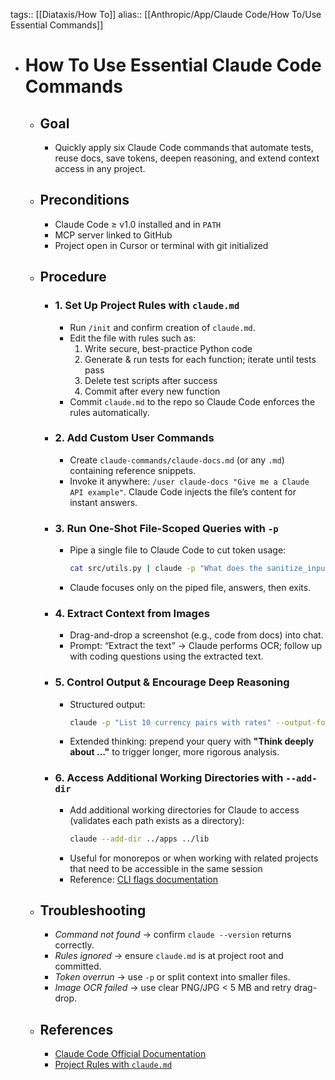tags:: [[Diataxis/How To]]
alias:: [[Anthropic/App/Claude Code/How To/Use Essential Commands]]

- # How To Use Essential Claude Code Commands
	- ## Goal
		- Quickly apply six Claude Code commands that automate tests, reuse docs, save tokens, deepen reasoning, and extend context access in any project.
	- ## Preconditions
		- Claude Code ≥ v1.0 installed and in `PATH`
		- MCP server linked to GitHub
		- Project open in Cursor or terminal with git initialized
	- ## Procedure
		- ### 1. Set Up Project Rules with `claude.md`
			- Run `/init` and confirm creation of `claude.md`.
			- Edit the file with rules such as:  
			  1. Write secure, best-practice Python code  
			  2. Generate & run tests for each function; iterate until tests pass  
			  3. Delete test scripts after success  
			  4. Commit after every new function
			- Commit `claude.md` to the repo so Claude Code enforces the rules automatically.
		- ### 2. Add Custom User Commands
			- Create `claude-commands/claude-docs.md` (or any `.md`) containing reference snippets.
			- Invoke it anywhere: `/user claude-docs "Give me a Claude API example"`. Claude Code injects the file’s content for instant answers.
		- ### 3. Run One-Shot File-Scoped Queries with `-p`
			- Pipe a single file to Claude Code to cut token usage:
			  ~~~bash
			  cat src/utils.py | claude -p "What does the sanitize_input function do?"
			  ~~~
			- Claude focuses only on the piped file, answers, then exits.
		- ### 4. Extract Context from Images
			- Drag-and-drop a screenshot (e.g., code from docs) into chat.
			- Prompt: “Extract the text” → Claude performs OCR; follow up with coding questions using the extracted text.
		- ### 5. Control Output & Encourage Deep Reasoning
			- Structured output:  
			  ~~~bash
			  claude -p "List 10 currency pairs with rates" --output-format json
			  ~~~
			- Extended thinking: prepend your query with **"Think deeply about …"** to trigger longer, more rigorous analysis.
		- ### 6. Access Additional Working Directories with `--add-dir`
			- Add additional working directories for Claude to access (validates each path exists as a directory):
			  ~~~bash
			  claude --add-dir ../apps ../lib
			  ~~~
			- Useful for monorepos or when working with related projects that need to be accessible in the same session
			- Reference: [CLI flags documentation](https://docs.claude.com/en/docs/claude-code/cli-reference#cli-flags)
	- ## Troubleshooting
		- *Command not found* → confirm `claude --version` returns correctly.
		- *Rules ignored* → ensure `claude.md` is at project root and committed.
		- *Token overrun* → use `-p` or split context into smaller files.
		- *Image OCR failed* → use clear PNG/JPG < 5 MB and retry drag-drop.
	- ## References
		- [Claude Code Official Documentation](https://docs.anthropic.com/en/docs/claude-code/overview)
		- [Project Rules with `claude.md`](https://docs.anthropic.com/en/docs/claude-code/project-rules)